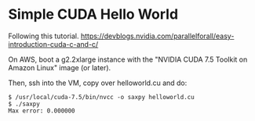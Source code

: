 # Simple CUDA Hello World

Following this tutorial.
https://devblogs.nvidia.com/parallelforall/easy-introduction-cuda-c-and-c/


On AWS, boot a g2.2xlarge instance with the "NVIDIA CUDA 7.5 Toolkit on Amazon Linux" image (or later).

Then, ssh into the VM, copy over helloworld.cu and do:
```
$ /usr/local/cuda-7.5/bin/nvcc -o saxpy helloworld.cu
$ ./saxpy
Max error: 0.000000
```